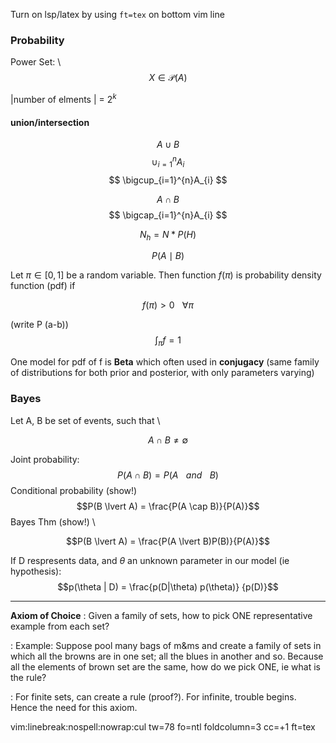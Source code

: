 
Turn on lsp/latex by using `ft=tex` on bottom vim line

### Probability

Power Set: \ 
$$X \in \mathcal{P}(A)$$

|number of elments | = $2^k$

#### union/intersection
$$A \cup B$$ 
$$ \cup_{i=1}^{n}A_{i} $$
$$ \bigcup_{i=1}^{n}A_{i} $$

$$A \cap B$$
$$ \bigcap_{i=1}^{n}A_{i} $$

 
$$ N_h = N * P(H) $$

$$	P(A \mid B)$$



Let $\pi \in [0,1]$ be a random variable.
Then function $f(\pi)$ is probability density function (pdf) if

$$f(\pi) >0    \hspace{10pt} \forall \pi$$

(write P (a-b))
$$\int_\pi f = 1 $$



One model for pdf   of f is **Beta**
which often used in **conjugacy** (same family of distributions for both prior
and posterior,  with only parameters varying)

###	Bayes	

Let A, B be set of events, such that \

$$A \cap B \neq \emptyset$$

Joint probability: \
$$P(A \cap B) = P(A \hspace{10pt} and \hspace{10pt} B)$$
Conditional probability (show!) $$P(B \lvert A) = \frac{P(A \cap B)}{P(A)}$$
Bayes Thm (show!) \ 

$$P(B \lvert A) = \frac{P(A \lvert B)P(B)}{P(A)}$$


If D respresents data, and $\theta$ an unknown parameter in our model (ie
hypothesis):
$$p(\theta | D) = \frac{p(D|\theta) p(\theta)} {p(D)}$$


---

**Axiom of Choice**
:	Given a family of sets, how to pick ONE representative example from each
set?	

:	Example:	Suppose pool many bags of m&ms and create a family of sets in
which all the browns are in one set; all the blues in another and so.  Because
all the elements of brown set are the same, how do we pick ONE, ie what is the
rule?

:	For finite sets, can create a rule (proof?).  For infinite, trouble begins.
Hence the need for this axiom.  

vim:linebreak:nospell:nowrap:cul tw=78 fo=ntl foldcolumn=3 cc=+1 ft=tex

